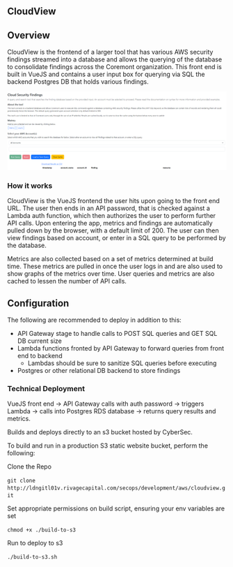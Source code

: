 ## CloudView

## Overview
CloudView is the frontend of a larger tool that has various AWS security findings streamed into a database and allows the querying of the database to consolidate findings across the Coremont organization. This front end
is built in VueJS and contains a user input box for querying via SQL the backend Postgres DB that holds various findings.

![alt text](https://github.com/hrmcardle0/cloudview/blob/main/public/github-pic1.PNG?raw=true)


### How it works

CloudView is the VueJS frontend the user hits upon going to the front end URL. The user then ends in an API password, that is checked against a Lambda auth function, which then authorizes the user to perform
further API calls. Upon entering the app, metrics and findings are automatically pulled down by the browser, with a default limit of 200. The user can then view findings based on account, or enter in a SQL query
to be performed by the database. 

Metrics are also collected based on a set of metrics determined at build time. These metrics are pulled in once the user logs in and are also used to show graphs of the metrics over time. User queries and
metrics are also cached to lessen the number of API calls.

## Configuration

The following are recommended to deploy in addition to this:

- API Gateway stage to handle calls to POST SQL queries and GET SQL DB current size
- Lambda functions fronted by API Gateway to forward queries from front end to backend
  - Lambdas should be sure to sanitize SQL queries before executing
- Postgres or other relational DB backend to store findings

### Technical Deployment

VueJS front end -> API Gateway calls with auth password -> triggers Lambda -> calls into Postgres RDS database -> returns query results and metrics.

Builds and deploys directly to an s3 bucket hosted by CyberSec.

To build and run in a production S3 static website bucket, perform the following:

Clone the Repo

`git clone http://ldngitl01v.rivagecapital.com/secops/development/aws/cloudview.git`

Set appropriate permissions on build script, ensuring your env variables are set

`chmod +x ./build-to-s3`

Run to deploy to s3

`./build-to-s3.sh`
